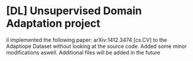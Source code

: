 # [DL] Unsupervised Domain Adaptation project
ìI implemented the following paper: arXiv:1412.3474 [cs.CV] to the Adaptiope Dataset without looking at the source code.
Added some minor modifications aswell.
Additional files will be added in the future
